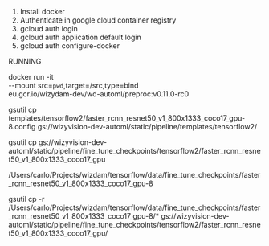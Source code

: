 1. Install docker
2. Authenticate in google cloud container registry
  1. gcloud auth login
  2. gcloud auth application default login
  3. gcloud auth configure-docker


RUNNING

docker run -it \
  --mount src=`pwd`,target=/src,type=bind \
  eu.gcr.io/wizydam-dev/wd-automl/preproc:v0.11.0-rc0

gsutil cp templates/tensorflow2/faster_rcnn_resnet50_v1_800x1333_coco17_gpu-8.config gs://wizyvision-dev-automl/static/pipeline/templates/tensorflow2/

gsutil cp gs://wizyvision-dev-automl/static/pipeline/fine_tune_checkpoints/tensorflow2/faster_rcnn_resnet50_v1_800x1333_coco17_gpu


/Users/carlo/Projects/wizdam/tensorflow/data/fine_tune_checkpoints/faster_rcnn_resnet50_v1_800x1333_coco17_gpu-8

gsutil cp -r /Users/carlo/Projects/wizdam/tensorflow/data/fine_tune_checkpoints/faster_rcnn_resnet50_v1_800x1333_coco17_gpu-8/* gs://wizyvision-dev-automl/static/pipeline/fine_tune_checkpoints/tensorflow2/faster_rcnn_resnet50_v1_800x1333_coco17_gpu/
